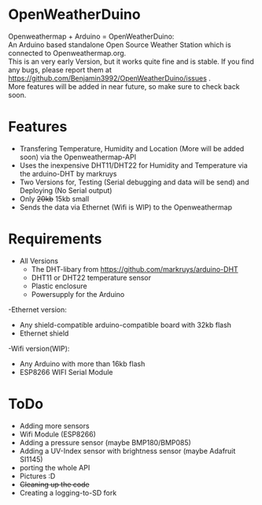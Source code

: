 # OpenWeatherDuino
Openweathermap + Arduino = OpenWeatherDuino: <br>
An Arduino based standalone Open Source Weather Station which is connected to Openweathermap.org.<br>
This is an very early Version, but it works quite fine and is stable. If you find any bugs, please report them at https://github.com/Benjamin3992/OpenWeatherDuino/issues .<br>
More features will be added in near future, so make sure to check back soon.

# Features
  - Transfering Temperature, Humidity and Location (More will be added soon) via the Openweathermap-API 
  - Uses the inexpensive DHT11/DHT22 for Humidity and Temperature via the arduino-DHT by markruys
  - Two Versions for, Testing (Serial debugging and data will be send) and Deploying (No Serial output)
  - Only ~~20kb~~ 15kb small
  - Sends the data via Ethernet (Wifi is WIP) to the Openweathermap

# Requirements
- All Versions
  - The DHT-libary from https://github.com/markruys/arduino-DHT
  - DHT11 or DHT22 temperature sensor
  - Plastic enclosure
  - Powersupply for the Arduino

-Ethernet version:
  - Any shield-compatible arduino-compatible board with 32kb flash
  - Ethernet shield

-Wifi version(WIP):
  - Any Arduino with more than 16kb flash
  - ESP8266 WIFI Serial Module
# ToDo
  - Adding more sensors
  - Wifi Module (ESP8266)
  - Adding a pressure sensor (maybe BMP180/BMP085)
  - Adding a UV-Index sensor with brightness sensor (maybe Adafruit SI1145)
  - porting the whole API
  - Pictures :D
  - ~~Cleaning up the code~~
  - Creating a logging-to-SD fork
